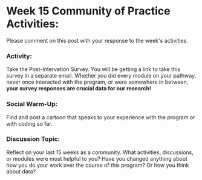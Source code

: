 # **Week 15 Community of Practice Activities:**
Please comment on this post with your response to the week's activities.

### **Activity:** 
Take the Post-Intervetion Survey. You will be getting a link to take this survey in a separate email. Whether you did every module on your pathway, never once interacted with the program, or were somewhere in between, **your survey responses are crucial data for our research!** 

### **Social Warm-Up:** 
Find and post a cartoon that speaks to your experience with the program or with coding so far.

### **Discussion Topic:** 
Reflect on your last 15 weeks as a community. What activities, discussions, or modules were most helpful to you? Have you changed anything about how you do your work over the course of this program? Or how you think about data?

